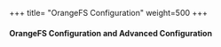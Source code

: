 +++
title= "OrangeFS Configuration"
weight=500
+++

#### OrangeFS Configuration and Advanced Configuration 





